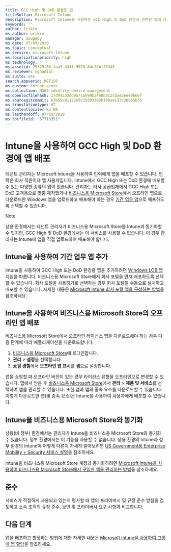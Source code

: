 ```yaml
---
title: GCC High 및 DoD 환경용 앱
titleSuffix: Microsoft Intune
description: Microsoft Intune을 사용하는 GCC High 및 DoD 환경과 관련된 앱에 대해 알아봅니다.
keywords: ''
author: Erikre
ms.author: erikre
manager: dougeby
ms.date: 07/09/2019
ms.topic: conceptual
ms.service: microsoft-intune
ms.localizationpriority: high
ms.technology: ''
ms.assetid: 29329f86-1aa5-434f-9925-8dc28bf35348
ms.reviewer: mghadial
ms.suite: ems
search.appverid: MET150
ms.custom: intune-azure
ms.collection: M365-identity-device-management
ms.openlocfilehash: 17d94252dd957c5699b34e0b8c2cbae2eee0b66f
ms.sourcegitcommit: 63b55e81122e5c15893302b109ae137c30855b55
ms.translationtype: HT
ms.contentlocale: ko-KR
ms.lasthandoff: 07/10/2019
ms.locfileid: "67713351"
---
```

# <a name="deploying-apps-using-intune-on-the-gcc-high-and-dod-environments"></a>Intune을 사용하여 GCC High 및 DoD 환경에 앱 배포 

테넌트 관리자는 Microsoft Intune을 사용하여 인력에게 앱을 배포할 수 있습니다. 인력은 회사 직원이자 앱 사용자입니다. Intune에서 GCC High 또는 DoD 환경에 배포할 수 있는 다양한 종류의 앱이 있습니다. 관리자는 타사 공급업체에서 GCC High 또는 DoD 고객용으로 맞춤 제작했거나 [비즈니스용 Microsoft Store](https://businessstore.microsoft.com/store)에서 오프라인 앱으로 다운로드한 Windows 앱을 업로드하고 배포해야 하는 경우 [기간 업무 앱](apps-add.md#app-types-in-microsoft-intune)으로 배포하도록 선택할 수 있습니다.  

> [!NOTE]
> 상용 환경에서는 테넌트 관리자가 비즈니스용 Microsoft Store를 Intune과 동기화할 수 잇지만, GCC High 및 DoD 환경에서는 이 서비스를 사용할 수 없습니다. 이 경우 관리자는 Intune에 앱을 직접 업로드하여 배포해야 합니다.  

## <a name="add-line-of-business-apps-using-intune"></a>Intune을 사용하여 기간 업무 앱 추가 

Intune을 사용하여 GCC High 또는 DoD 환경용 앱을 추가하려면 [Windows LOB 앱](lob-apps-windows.md) 지침을 따릅니다. 비즈니스용 Microsoft Store에서 회사 포털을 먼저 배포하도록 선택할 수 있습니다. 회사 포털을 사용하기로 선택하는 경우 회사 포털을 수동으로 설치하고 배포할 수 있습니다. 자세한 내용은 [Microsoft Intune 회사 포털 앱을 구성하는 방법](company-portal-app.md)을 참조하세요. 

## <a name="distribute-offline-apps-from-the-store-for-business-using-intune"></a>Intune을 사용하여 비즈니스용 Microsoft Store의 오프라인 앱 배포  

비즈니스용 Microsoft Store에서 [오프라인 라이선스 앱을 다운로드](https://docs.microsoft.com/microsoft-store/distribute-offline-apps#download-an-offline-licensed-app)해야 하는 경우 다음 단계에 따라 애플리케이션을 다운로드합니다. 

1. [비즈니스용 Microsoft Store](https://businessstore.microsoft.com/)에 로그인합니다.
2. **관리** > **설정**을 선택합니다.
3. **쇼핑 경험**에서 **오프라인 앱 표시**를 **켬**으로 설정합니다.

앱을 쇼핑할 때 오프라인 버전이 있는 경우 라이선스 유형을 오프라인으로 변경할 수 있습니다. 앱에서 받은 후 [비즈니스용 Microsoft Store](https://businessstore.microsoft.com/)에서 **관리** > **제품 및 서비스**를 선택하여 앱을 관리할 수 있습니다. 또한 앱과 앱의 종속 요소를 다운로드할 수 있습니다. 이렇게 다운로드한 앱(및 종속 요소)은 Intune을 사용하여 사용자에게 배포할 수 있습니다.  

## <a name="syncing-intune-to-the-store-for-business"></a>Intune을 비즈니스용 Microsoft Store와 동기화 

상용(비 정부) 환경에서는 관리자가 Intune을 비즈니스용 Microsoft Store와 동기화 수 있습니다. 정부 환경에서는 이 기능을 사용할 수 없습니다. 상용 환경의 Intune과 정부 환경의 Intune이 어떻게 다른지 자세히 알아보려면 [US Government용 Enterprise Mobility + Security 서비스 설명](https://docs.microsoft.com/enterprise-mobility-security/solutions/ems-govt-service-description)을 참조하세요.  

Intune을 비즈니스용 Microsoft Store 계정과 동기화하려면 [Microsoft Intune을 사용하여 비즈니스용 Microsoft Store에서 구입한 앱을 관리하는 방법](windows-store-for-business.md)을 참조하세요.  

## <a name="compliance"></a>준수 

서비스가 적절하게 사용되고 있는지 평가할 때 앱의 프라이버시 및 규정 준수 방침을 검토하고 소속 조직의 규정 준수, 보안 및 프라이버시 요구 사항과 비교합니다.   

## <a name="next-steps"></a>다음 단계

앱을 배포하고 할당하는 방법에 대한 자세한 내용은 [Microsoft intune을 사용하여 그룹에 앱 할당](apps-deploy.md)을 참조하세요.

 
